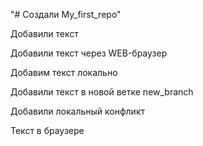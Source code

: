 "# Создали My_first_repo" 

Добавили текст

Добавили текст через WEB-браузер

Добавим текст локально

Добавили текст в новой ветке new_branch

Добавили локальный конфликт

Текст в браузере


